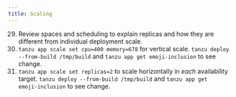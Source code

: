 ```yaml
---
title: Scaling
---
```

29. Review spaces and scheduling to explain replicas and how they are different from individual deployment scale.
30. `tanzu app scale set cpu=400 memory=678` for vertical scale.  `tanzu deploy --from-build /tmp/build` and `tanzu app get emoji-inclusion` to see change.
31. `tanzu app scale set replicas=2` to scale horizontally in _each_ availability target.  `tanzu deploy --from-build /tmp/build` and `tanzu app get emoji-inclusion` to see change.
